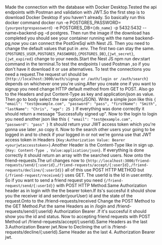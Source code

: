 Made the connection with the database with Docker Desktop.Tested the api endpoints with Postman and validation with JWT.So the first step is to download Docker Desktop if you haven't already.
So basically run this docker command docker run -e POSTGRES_PASSWORD=`{yourpostgrespassword}` -e POSTGRES_DB=`{db_name}` -p 5432:5432 --name=backend-pg -d postgres.
Then run the image if the download has completed you should see your container running with the name backend-pg,now you can connect the PostGreSql with Nest JS. Then you need to change the default values that put in .env. The first two can stay the same. `{POSTGRES_USER,POSTGRES_PASSWORD}`,`{POSTGRES_DB}`,`{jwt_secret}`,`{jwt_expired}` change to your needs.Start the Nest JS npm run dev:start command in the terminal.To test the endpoints I used Postman ,so if you don't have it download it or use alternatives. To test the connections you need a request.The request url should be `{http://localhost:3000/auth/signup or /auth/login or /auth/search}` depends on whichever one you're using.After you create one if you want to signup you need change HTTP default method from GET to POST. Also go to the Headers and put Content-Type as key and application/json as value.
Then go to body select the raw option(JSON). Write a simple json like this 
`{
  "email": "test@example.com",
  "password": "pass",
  "firstName": "Smith",
  "lastName": "Chris",
  "age": 25
}`
If everything was done correctly it should return a message "Successfully signed up".
Now to the login to login you need another json like this 
`{
  "email": "test@example.com",
  "password": "pass"
}`
It should return your JWT access token which you're gonna use later ,so copy it.
Now to the search other users your going to be logged in and to check if your logged in or not we're gonna use that JWT access token in Headers `{Key:Authorization Value: Bearer <yourjwtaccesstoken>}`.Another Header is the Content-Type like in sign up. `{Key: Content-Type , Value:application/json}`.
If everything is done correctly it should return an array with the searched users.
Now onto the friend-requests.The url changes now to `{http://localhost:3000/friend-requests/send/{:userid},/friend-requests/accept/{:userId},/friend-requests/decline/{:userId}}` all of this use POST HTTP METHOD but `{/friend-request/received/}` uses GET. The userId is the Id in user.entity.
So if you want to send a friend request you need `{/friend-request/send/{:userId}}` with POST HTTP Method.Same Authorization header as in login with the the bearer token.If its's succesful it should show you the receiver id and sender(yourUser) id and the state of the request.Onto to the /friend-requests/received Change the POST Method to the GET Method.Put the same Headers as in /login and /friend-requests/send/{:userId} Authorization Bearer <jsonwebtoken>.If it's succesful it should show you the id and status.
Now to accepting friend requests with POST Method url /friend-requests/accept/{:userId}.Same Headers as the last 3.Authorization Bearer jwt.Now to Declining the url is /friend-requests/decline/{:userId}.Same Header as the last 4. Authorization Bearer jwt.
